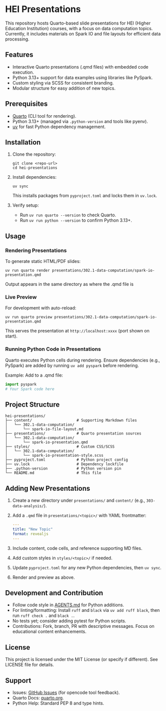 # HEI Presentations

This repository hosts Quarto-based slide presentations for HEI (Higher Education Institution) courses, with a focus on data computation topics. Currently, it includes materials on Spark IO and file layouts for efficient data processing.

## Features

- Interactive Quarto presentations (.qmd files) with embedded code execution.
- Python 3.13+ support for data examples using libraries like PySpark.
- Custom styling via SCSS for consistent branding.
- Modular structure for easy addition of new topics.

## Prerequisites

- [Quarto](https://quarto.org/docs/get-started/) (CLI tool for rendering).
- Python 3.13+ (managed via `.python-version` and tools like pyenv).
- [uv](https://docs.astral.sh/uv/) for fast Python dependency management.

## Installation

1. Clone the repository:

   ```
   git clone <repo-url>
   cd hei-presentations
   ```

3. Install dependencies:

   ```
   uv sync
   ```

   This installs packages from `pyproject.toml` and locks them in `uv.lock`.

4. Verify setup:
   - Run `uv run quarto --version` to check Quarto.
   - Run `uv run python --version` to confirm Python 3.13+.

## Usage

### Rendering Presentations

To generate static HTML/PDF slides:

```
uv run quarto render presentations/302.1-data-computation/spark-io-presentation.qmd
```

Output appears in the same directory as where the .qmd file is

### Live Preview

For development with auto-reload:

```
uv run quarto preview presentations/302.1-data-computation/spark-io-presentation.qmd
```

This serves the presentation at `http://localhost:xxxx` (port shown on start).

### Running Python Code in Presentations

Quarto executes Python cells during rendering. Ensure dependencies (e.g., PySpark) are added by running `uv add pyspark` before rendering.

Example: Add to a .qmd file:

```python
import pyspark
# Your Spark code here
```

## Project Structure

```
hei-presentations/
├── content/                    # Supporting Markdown files
│   └── 302.1-data-computation/
│       └── spark-io-file-layout.md
├── presentations/              # Quarto presentation sources
│   └── 302.1-data-computation/
│       └── spark-io-presentation.qmd
├── styles/                     # Custom CSS/SCSS
│   └── 302.1-data-computation/
│       └── spark-io-presentation-style.scss
├── pyproject.toml              # Python project config
├── uv.lock                     # Dependency lockfile
├── .python-version             # Python version pin
└── README.md                   # This file
```

## Adding New Presentations

1. Create a new directory under `presentations/` and `content/` (e.g., `303-data-analysis/`).
2. Add a `.qmd` file in `presentations/<topic>/` with YAML frontmatter:

   ```yaml
   ---
   title: "New Topic"
   format: revealjs
   ---
   ```

3. Include content, code cells, and reference supporting MD files.
4. Add custom styles in `styles/<topic>/` if needed.
5. Update `pyproject.toml` for any new Python dependencies, then `uv sync`.
6. Render and preview as above.

## Development and Contribution

- Follow code style in [AGENTS.md](AGENTS.md) for Python additions.
- For linting/formatting: Install `ruff` and `black` via `uv add ruff black`, then run `ruff check .` and `black .`.
- No tests yet; consider adding pytest for Python scripts.
- Contributions: Fork, branch, PR with descriptive messages. Focus on educational content enhancements.

## License

This project is licensed under the MIT License (or specify if different). See LICENSE file for details.

## Support

- Issues: [GitHub Issues](https://github.com/sst/opencode/issues) (for opencode tool feedback).
- Quarto Docs: [quarto.org](https://quarto.org/docs/presentations/revealjs/).
- Python Help: Standard PEP 8 and type hints.
